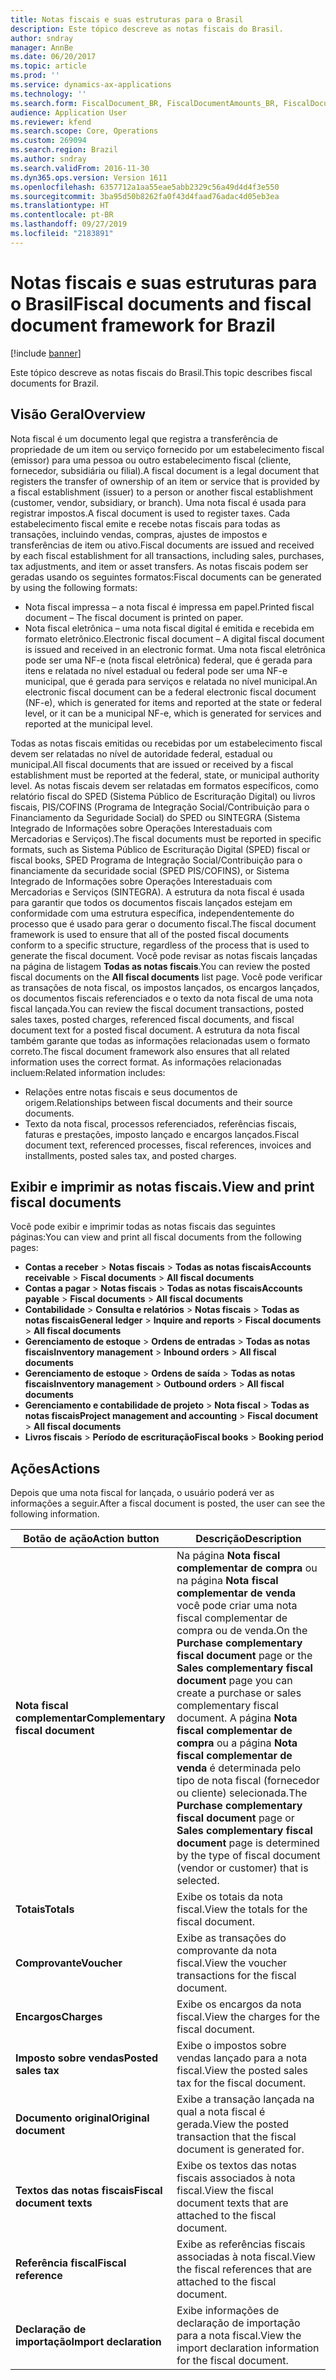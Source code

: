 ```yaml
---
title: Notas fiscais e suas estruturas para o Brasil
description: Este tópico descreve as notas fiscais do Brasil.
author: sndray
manager: AnnBe
ms.date: 06/20/2017
ms.topic: article
ms.prod: ''
ms.service: dynamics-ax-applications
ms.technology: ''
ms.search.form: FiscalDocument_BR, FiscalDocumentAmounts_BR, FiscalDocumentChargesTotals_BR, FiscalDocumentElectronic_BR
audience: Application User
ms.reviewer: kfend
ms.search.scope: Core, Operations
ms.custom: 269094
ms.search.region: Brazil
ms.author: sndray
ms.search.validFrom: 2016-11-30
ms.dyn365.ops.version: Version 1611
ms.openlocfilehash: 6357712a1aa55eae5abb2329c56a49d4d4f3e550
ms.sourcegitcommit: 3ba95d50b8262fa0f43d4faad76adac4d05eb3ea
ms.translationtype: HT
ms.contentlocale: pt-BR
ms.lasthandoff: 09/27/2019
ms.locfileid: "2183891"
---
```

# <a name="fiscal-documents-and-fiscal-document-framework-for-brazil"></a><span data-ttu-id="f4495-103">Notas fiscais e suas estruturas para o Brasil</span><span class="sxs-lookup"><span data-stu-id="f4495-103">Fiscal documents and fiscal document framework for Brazil</span></span>

[!include [banner](../includes/banner.md)]

<span data-ttu-id="f4495-104">Este tópico descreve as notas fiscais do Brasil.</span><span class="sxs-lookup"><span data-stu-id="f4495-104">This topic describes fiscal documents for Brazil.</span></span>

<a name="overview"></a><span data-ttu-id="f4495-105">Visão Geral</span><span class="sxs-lookup"><span data-stu-id="f4495-105">Overview</span></span>
--------

<span data-ttu-id="f4495-106">Nota fiscal é um documento legal que registra a transferência de propriedade de um item ou serviço fornecido por um estabelecimento fiscal (emissor) para uma pessoa ou outro estabelecimento fiscal (cliente, fornecedor, subsidiária ou filial).</span><span class="sxs-lookup"><span data-stu-id="f4495-106">A fiscal document is a legal document that registers the transfer of ownership of an item or service that is provided by a fiscal establishment (issuer) to a person or another fiscal establishment (customer, vendor, subsidiary, or branch).</span></span> <span data-ttu-id="f4495-107">Uma nota fiscal é usada para registrar impostos.</span><span class="sxs-lookup"><span data-stu-id="f4495-107">A fiscal document is used to register taxes.</span></span> <span data-ttu-id="f4495-108">Cada estabelecimento fiscal emite e recebe notas fiscais para todas as transações, incluindo vendas, compras, ajustes de impostos e transferências de item ou ativo.</span><span class="sxs-lookup"><span data-stu-id="f4495-108">Fiscal documents are issued and received by each fiscal establishment for all transactions, including sales, purchases, tax adjustments, and item or asset transfers.</span></span> <span data-ttu-id="f4495-109">As notas fiscais podem ser geradas usando os seguintes formatos:</span><span class="sxs-lookup"><span data-stu-id="f4495-109">Fiscal documents can be generated by using the following formats:</span></span>
-   <span data-ttu-id="f4495-110">Nota fiscal impressa – a nota fiscal é impressa em papel.</span><span class="sxs-lookup"><span data-stu-id="f4495-110">Printed fiscal document – The fiscal document is printed on paper.</span></span>
-   <span data-ttu-id="f4495-111">Nota fiscal eletrônica – uma nota fiscal digital é emitida e recebida em formato eletrônico.</span><span class="sxs-lookup"><span data-stu-id="f4495-111">Electronic fiscal document – A digital fiscal document is issued and received in an electronic format.</span></span> <span data-ttu-id="f4495-112">Uma nota fiscal eletrônica pode ser uma NF-e (nota fiscal eletrônica) federal, que é gerada para itens e relatada no nível estadual ou federal pode ser uma NF-e municipal, que é gerada para serviços e relatada no nível municipal.</span><span class="sxs-lookup"><span data-stu-id="f4495-112">An electronic fiscal document can be a federal electronic fiscal document (NF-e), which is generated for items and reported at the state or federal level, or it can be a municipal NF-e, which is generated for services and reported at the municipal level.</span></span>

<span data-ttu-id="f4495-113">Todas as notas fiscais emitidas ou recebidas por um estabelecimento fiscal devem ser relatadas no nível de autoridade federal, estadual ou municipal.</span><span class="sxs-lookup"><span data-stu-id="f4495-113">All fiscal documents that are issued or received by a fiscal establishment must be reported at the federal, state, or municipal authority level.</span></span> <span data-ttu-id="f4495-114">As notas fiscais devem ser relatadas em formatos específicos, como relatório fiscal do SPED (Sistema Público de Escrituração Digital) ou livros fiscais, PIS/COFINS (Programa de Integração Social/Contribuição para o Financiamento da Seguridade Social) do SPED ou SINTEGRA (Sistema Integrado de Informações sobre Operações Interestaduais com Mercadorias e Serviços).</span><span class="sxs-lookup"><span data-stu-id="f4495-114">The fiscal documents must be reported in specific formats, such as Sistema Público de Escrituração Digital (SPED) fiscal or fiscal books, SPED Programa de Integração Social/Contribuição para o financiamente da securidade social (SPED PIS/COFINS), or Sistema Integrado de Informações sobre Operações Interestaduais com Mercadorias e Serviços (SINTEGRA).</span></span> <span data-ttu-id="f4495-115">A estrutura da nota fiscal é usada para garantir que todos os documentos fiscais lançados estejam em conformidade com uma estrutura específica, independentemente do processo que é usado para gerar o documento fiscal.</span><span class="sxs-lookup"><span data-stu-id="f4495-115">The fiscal document framework is used to ensure that all of the posted fiscal documents conform to a specific structure, regardless of the process that is used to generate the fiscal document.</span></span> <span data-ttu-id="f4495-116">Você pode revisar as notas fiscais lançadas na página de listagem **Todas as notas fiscais**.</span><span class="sxs-lookup"><span data-stu-id="f4495-116">You can review the posted fiscal documents on the **All fiscal documents** list page.</span></span> <span data-ttu-id="f4495-117">Você pode verificar as transações de nota fiscal, os impostos lançados, os encargos lançados, os documentos fiscais referenciados e o texto da nota fiscal de uma nota fiscal lançada.</span><span class="sxs-lookup"><span data-stu-id="f4495-117">You can review the fiscal document transactions, posted sales taxes, posted charges, referenced fiscal documents, and fiscal document text for a posted fiscal document.</span></span> <span data-ttu-id="f4495-118">A estrutura da nota fiscal também garante que todas as informações relacionadas usem o formato correto.</span><span class="sxs-lookup"><span data-stu-id="f4495-118">The fiscal document framework also ensures that all related information uses the correct format.</span></span> <span data-ttu-id="f4495-119">As informações relacionadas incluem:</span><span class="sxs-lookup"><span data-stu-id="f4495-119">Related information includes:</span></span>
-   <span data-ttu-id="f4495-120">Relações entre notas fiscais e seus documentos de origem.</span><span class="sxs-lookup"><span data-stu-id="f4495-120">Relationships between fiscal documents and their source documents.</span></span>
-   <span data-ttu-id="f4495-121">Texto da nota fiscal, processos referenciados, referências fiscais, faturas e prestações, imposto lançado e encargos lançados.</span><span class="sxs-lookup"><span data-stu-id="f4495-121">Fiscal document text, referenced processes, fiscal references, invoices and installments, posted sales tax, and posted charges.</span></span>

## <a name="view-and-print-fiscal-documents"></a><span data-ttu-id="f4495-122">Exibir e imprimir as notas fiscais.</span><span class="sxs-lookup"><span data-stu-id="f4495-122">View and print fiscal documents</span></span>
<span data-ttu-id="f4495-123">Você pode exibir e imprimir todas as notas fiscais das seguintes páginas:</span><span class="sxs-lookup"><span data-stu-id="f4495-123">You can view and print all fiscal documents from the following pages:</span></span>
-   <span data-ttu-id="f4495-124">**Contas a receber** &gt; **Notas fiscais** &gt; **Todas as notas fiscais**</span><span class="sxs-lookup"><span data-stu-id="f4495-124">**Accounts receivable** &gt; **Fiscal documents** &gt; **All fiscal documents**</span></span>
-   <span data-ttu-id="f4495-125">**Contas a pagar** &gt; **Notas fiscais** &gt; **Todas as notas fiscais**</span><span class="sxs-lookup"><span data-stu-id="f4495-125">**Accounts payable** &gt; **Fiscal documents** &gt; **All fiscal documents**</span></span>
-   <span data-ttu-id="f4495-126">**Contabilidade** &gt; **Consulta e relatórios** &gt; **Notas fiscais** &gt; **Todas as notas fiscais**</span><span class="sxs-lookup"><span data-stu-id="f4495-126">**General ledger** &gt; **Inquire and reports** &gt; **Fiscal documents** &gt; **All fiscal documents**</span></span>
-   <span data-ttu-id="f4495-127">**Gerenciamento de estoque** &gt; **Ordens de entradas** &gt; **Todas as notas fiscais**</span><span class="sxs-lookup"><span data-stu-id="f4495-127">**Inventory management** &gt; **Inbound orders** &gt; **All fiscal documents**</span></span>
-   <span data-ttu-id="f4495-128">**Gerenciamento de estoque** &gt; **Ordens de saída** &gt; **Todas as notas fiscais**</span><span class="sxs-lookup"><span data-stu-id="f4495-128">**Inventory management** &gt; **Outbound orders** &gt; **All fiscal documents**</span></span>
-   <span data-ttu-id="f4495-129">**Gerenciamento e contabilidade de projeto** &gt; **Nota fiscal** &gt; **Todas as notas fiscais**</span><span class="sxs-lookup"><span data-stu-id="f4495-129">**Project management and accounting** &gt; **Fiscal document** &gt; **All fiscal documents**</span></span>
-   <span data-ttu-id="f4495-130">**Livros fiscais** &gt; **Período de escrituração**</span><span class="sxs-lookup"><span data-stu-id="f4495-130">**Fiscal books** &gt; **Booking period**</span></span>

## <a name="actions"></a><span data-ttu-id="f4495-131">Ações</span><span class="sxs-lookup"><span data-stu-id="f4495-131">Actions</span></span>
<span data-ttu-id="f4495-132">Depois que uma nota fiscal for lançada, o usuário poderá ver as informações a seguir.</span><span class="sxs-lookup"><span data-stu-id="f4495-132">After a fiscal document is posted, the user can see the following information.</span></span>

| <span data-ttu-id="f4495-133">**Botão de ação**</span><span class="sxs-lookup"><span data-stu-id="f4495-133">**Action button**</span></span>                 | <span data-ttu-id="f4495-134">**Descrição**</span><span class="sxs-lookup"><span data-stu-id="f4495-134">**Description**</span></span>                                                                                                                                                                                                                                                                                                                                                      |
|-----------------------------------|----------------------------------------------------------------------------------------------------------------------------------------------------------------------------------------------------------------------------------------------------------------------------------------------------------------------------------------------------------------------|
| <span data-ttu-id="f4495-135">**Nota fiscal complementar**</span><span class="sxs-lookup"><span data-stu-id="f4495-135">**Complementary fiscal document**</span></span> | <span data-ttu-id="f4495-136">Na página **Nota fiscal complementar de compra** ou na página **Nota fiscal complementar de venda** você pode criar uma nota fiscal complementar de compra ou de venda.</span><span class="sxs-lookup"><span data-stu-id="f4495-136">On the **Purchase complementary fiscal document** page or the **Sales complementary fiscal document** page you can create a purchase or sales complementary fiscal document.</span></span> <span data-ttu-id="f4495-137">A página **Nota fiscal complementar de compra** ou a página **Nota fiscal complementar de venda** é determinada pelo tipo de nota fiscal (fornecedor ou cliente) selecionada.</span><span class="sxs-lookup"><span data-stu-id="f4495-137">The **Purchase complementary fiscal document** page or **Sales complementary fiscal document** page is determined by the type of fiscal document (vendor or customer) that is selected.</span></span> |
| <span data-ttu-id="f4495-138">**Totais**</span><span class="sxs-lookup"><span data-stu-id="f4495-138">**Totals**</span></span>                        | <span data-ttu-id="f4495-139">Exibe os totais da nota fiscal.</span><span class="sxs-lookup"><span data-stu-id="f4495-139">View the totals for the fiscal document.</span></span>                                                                                                                                                                                                                                                                                                                             |
| <span data-ttu-id="f4495-140">**Comprovante**</span><span class="sxs-lookup"><span data-stu-id="f4495-140">**Voucher**</span></span>                       | <span data-ttu-id="f4495-141">Exibe as transações do comprovante da nota fiscal.</span><span class="sxs-lookup"><span data-stu-id="f4495-141">View the voucher transactions for the fiscal document.</span></span>                                                                                                                                                                                                                                                                                                               |
| <span data-ttu-id="f4495-142">**Encargos**</span><span class="sxs-lookup"><span data-stu-id="f4495-142">**Charges**</span></span>                       | <span data-ttu-id="f4495-143">Exibe os encargos da nota fiscal.</span><span class="sxs-lookup"><span data-stu-id="f4495-143">View the charges for the fiscal document.</span></span>                                                                                                                                                                                                                                                                                                                            |
| <span data-ttu-id="f4495-144">**Imposto sobre vendas**</span><span class="sxs-lookup"><span data-stu-id="f4495-144">**Posted sales tax**</span></span>              | <span data-ttu-id="f4495-145">Exibe o impostos sobre vendas lançado para a nota fiscal.</span><span class="sxs-lookup"><span data-stu-id="f4495-145">View the posted sales tax for the fiscal document.</span></span>                                                                                                                                                                                                                                                                                                                   |
| <span data-ttu-id="f4495-146">**Documento original**</span><span class="sxs-lookup"><span data-stu-id="f4495-146">**Original document**</span></span>             | <span data-ttu-id="f4495-147">Exibe a transação lançada na qual a nota fiscal é gerada.</span><span class="sxs-lookup"><span data-stu-id="f4495-147">View the posted transaction that the fiscal document is generated for.</span></span>                                                                                                                                                                                                                                                                                               |
| <span data-ttu-id="f4495-148">**Textos das notas fiscais**</span><span class="sxs-lookup"><span data-stu-id="f4495-148">**Fiscal document texts**</span></span>         | <span data-ttu-id="f4495-149">Exibe os textos das notas fiscais associados à nota fiscal.</span><span class="sxs-lookup"><span data-stu-id="f4495-149">View the fiscal document texts that are attached to the fiscal document.</span></span>                                                                                                                                                                                                                                                                                             |
| <span data-ttu-id="f4495-150">**Referência fiscal**</span><span class="sxs-lookup"><span data-stu-id="f4495-150">**Fiscal reference**</span></span>              | <span data-ttu-id="f4495-151">Exibe as referências fiscais associadas à nota fiscal.</span><span class="sxs-lookup"><span data-stu-id="f4495-151">View the fiscal references that are attached to the fiscal document.</span></span>                                                                                                                                                                                                                                                                                                 |
| <span data-ttu-id="f4495-152">**Declaração de importação**</span><span class="sxs-lookup"><span data-stu-id="f4495-152">**Import declaration**</span></span>            | <span data-ttu-id="f4495-153">Exibe informações de declaração de importação para a nota fiscal.</span><span class="sxs-lookup"><span data-stu-id="f4495-153">View the import declaration information for the fiscal document.</span></span>                                                                                                                                                                                                                                                                                                     |





